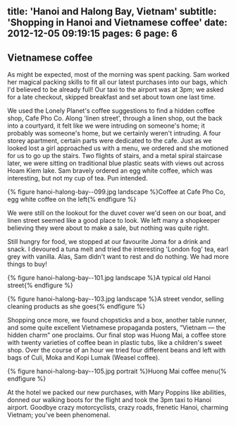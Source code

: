 title: 'Hanoi and Halong Bay, Vietnam'
subtitle: 'Shopping in Hanoi and Vietnamese coffee'
date: 2012-12-05 09:19:15
pages: 6
page: 6
---

## Vietnamese coffee

As might be expected, most of the morning was spent packing. Sam worked her magical packing skills to fit all our latest purchases into our bags, which I'd believed to be already full! Our taxi to the airport was at 3pm; we asked for a late checkout, skipped breakfast and set about town one last time.

We used the Lonely Planet's coffee suggestions to find a hidden coffee shop, Cafe Pho Co. Along 'linen street', through a linen shop, out the back into a courtyard, it felt like we were intruding on someone's home; it probably was someone's home, but we certainly weren't intruding. A four storey apartment, certain parts were dedicated to the cafe. Just as we looked lost a girl approached us with a menu, we ordered and she motioned for us to go up the stairs. Two flights of stairs, and a metal spiral staircase later, we were sitting on traditional blue plastic seats with views out across Hoam Kiem lake. Sam bravely ordered an egg white coffee, which was interesting, but not my cup of tea. Pun intended.

{% figure hanoi-halong-bay--099.jpg landscape %}Coffee at Cafe Pho Co, egg white coffee on the left{% endfigure %}

We were still on the lookout for the duvet cover we'd seen on our boat, and linen street seemed like a good place to look. We left many a shopkeeper believing they were about to make a sale, but nothing was quite right.

Still hungry for food, we stopped at our favourite Joma for a drink and snack. I devoured a tuna melt and tried the interesting 'London fog' tea, earl grey with vanilla. Alas, Sam didn't want to rest and do nothing. We had more things to buy!

{% figure hanoi-halong-bay--101.jpg landscape %}A typical old Hanoi street{% endfigure %}

{% figure hanoi-halong-bay--103.jpg landscape %}A street vendor, selling cleaning products as she goes{% endfigure %}

Shopping once more, we found chopsticks and a box, another table runner, and some quite excellent Vietnamese propaganda posters, “Vietnam — the hidden charm” one proclaims. Our final stop was Huong Mai, a coffee store with twenty varieties of coffee bean in plastic tubs, like a children's sweet shop. Over the course of an hour we tried four different beans and left with bags of Culi, Moka and Kopi Lumak (Weasel coffee).

{% figure hanoi-halong-bay--105.jpg portrait %}Huong Mai coffee menu{% endfigure %}

At the hotel we packed our new purchases, with Mary Poppins like abilities, donned our walking boots for the flight and took the 3pm taxi to Hanoi airport. Goodbye crazy motorcyclists, crazy roads, frenetic Hanoi, charming Vietnam; you've been phenomenal.
